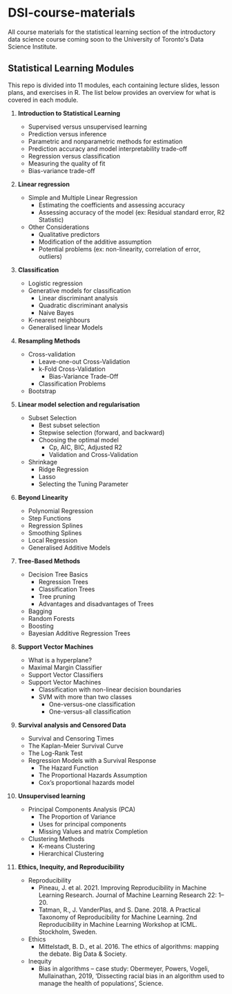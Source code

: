 # DSI-course-materials
All course materials for the statistical learning section of the introductory data science course coming soon to the University of Toronto's Data Science Institute.

## Statistical Learning Modules

This repo is divided into 11 modules, each containing lecture slides, lesson plans, and exercises in R. The list below provides an overview for what is covered in each module.

1. **Introduction to Statistical Learning**
    * Supervised versus unsupervised learning
    * Prediction versus inference
    * Parametric and nonparametric methods for estimation
    * Prediction accuracy and model interpretability trade-off
    * Regression versus classification
    * Measuring the quality of fit
    * Bias-variance trade-off
    
2. **Linear regression**
    * Simple and Multiple Linear Regression
        * Estimating the coefficients and assessing accuracy
        * Assessing accuracy of the model (ex: Residual standard error, R2 Statistic)
    * Other Considerations
        * Qualitative predictors
        * Modification of the additive assumption
        * Potential problems (ex: non-linearity, correlation of error, outliers)

3. **Classification**
    * Logistic regression
    * Generative models for classification
        * Linear discriminant analysis
        * Quadratic discriminant analysis
        * Naive Bayes
    * K-nearest neighbours
    * Generalised linear Models

4. **Resampling Methods**
    * Cross-validation
        * Leave-one-out Cross-Validation
        * k-Fold Cross-Validation
            * Bias-Variance Trade-Off
        * Classification Problems
    * Bootstrap
    
5. **Linear model selection and regularisation**
    * Subset Selection
        * Best subset selection
        * Stepwise selection (forward, and backward)
        * Choosing the optimal model
            * Cp, AIC, BIC, Adjusted R2
            * Validation and Cross-Validation
    * Shrinkage
        * Ridge Regression
        * Lasso
        * Selecting the Tuning Parameter

6. **Beyond Linearity**
    * Polynomial Regression
    * Step Functions
    * Regression Splines
    * Smoothing Splines
    * Local Regression
    * Generalised Additive Models
    
7. **Tree-Based Methods**
    * Decision Tree Basics
        * Regression Trees
        * Classification Trees
        * Tree pruning
        * Advantages and disadvantages of Trees
    * Bagging
    * Random Forests
    * Boosting
    * Bayesian Additive Regression Trees

8. **Support Vector Machines**
    * What is a hyperplane?
    * Maximal Margin Classifier
    * Support Vector Classifiers
    * Support Vector Machines
        * Classification with non-linear decision boundaries
        * SVM with more than two classes
            * One-versus-one classification 
            * One-versus-all classification

9. **Survival analysis and Censored Data**
    * Survival and Censoring Times
    * The Kaplan-Meier Survival Curve
    * The Log-Rank Test
    * Regression Models with a Survival Response
        * The Hazard Function
        * The Proportional Hazards Assumption
        * Cox’s proportional hazards model
        
10. **Unsupervised learning**
    * Principal Components Analysis (PCA)
        * The Proportion of Variance
        * Uses for principal components
        * Missing Values and matrix Completion
    * Clustering Methods
        * K-means Clustering
        * Hierarchical Clustering

11. **Ethics, Inequity, and Reproducibility**
    * Reproducibility
        * Pineau, J. et al. 2021. Improving Reproducibility in Machine Learning Research. Journal of Machine Learning Research 22: 1–20.
        * Tatman, R., J. VanderPlas, and S. Dane. 2018. A Practical Taxonomy of Reproducibility for Machine Learning. 2nd Reproducibility in Machine Learning Workshop at ICML. Stockholm, Sweden.
    * Ethics
        * Mittelstadt, B. D., et al. 2016. The ethics of algorithms: mapping the debate. Big Data & Society.
    * Inequity
        * Bias in algorithms – case study: Obermeyer, Powers, Vogeli, Mullainathan, 2019, ‘Dissecting racial bias in an algorithm used to manage the health of populations’, Science.
